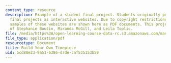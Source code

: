 ```yaml
---
content_type: resource
description: Example of a student final project. Students originally presented their
  final projects as interactive websites. Due to copyright restrictions, however,
  samples of these websites are shown here as PDF documents. This project is courtesy
  of Stephanie Boutin, Miranda McGill, and Leila Toplic.
file: /media/https%3A/open-learning-course-data-rc.s3.amazonaws.com/mas-712-how-to-learn-almost-anything-spring-2001/5cd88e239a516386d7decaf535153b59_Build_Your_Own_Timepiece.pdf
file_type: application/pdf
resourcetype: Document
title: Build Your Own Timepiece
uid: 5cd88e23-9a51-6386-d7de-caf535153b59
---
```


